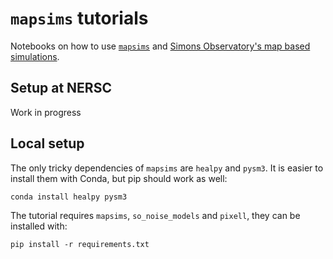 `mapsims` tutorials
===================

Notebooks on how to use [`mapsims`](https://github.com/simonsobs/mapsims) and [Simons Observatory's map based simulations](https://github.com/simonsobs/map_based_simulations).

## Setup at NERSC

Work in progress

## Local setup

The only tricky dependencies of `mapsims` are `healpy` and `pysm3`.
It is easier to install them with Conda, but pip should work as well:

    conda install healpy pysm3

The tutorial requires `mapsims`, `so_noise_models` and `pixell`, they can be installed with:

    pip install -r requirements.txt
